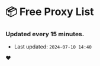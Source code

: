 # :package: Free Proxy List
### Updated every 15 minutes.

- Last updated: `2024-07-10 14:40`

:heart:
